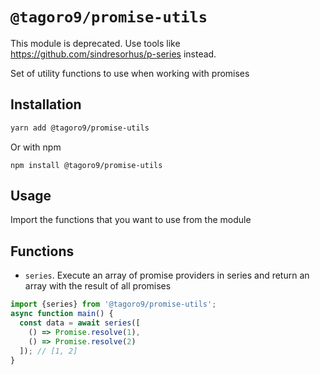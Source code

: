 # `@tagoro9/promise-utils`

This module is deprecated. Use tools like https://github.com/sindresorhus/p-series instead.

Set of utility functions to use when working with promises

## Installation

```bash
yarn add @tagoro9/promise-utils
```

Or with npm

```
npm install @tagoro9/promise-utils
```

## Usage

Import the functions that you want to use from the module

## Functions

* `series`. Execute an array of promise providers in series and return an array with the result of all promises

```js
import {series} from '@tagoro9/promise-utils';
async function main() {
  const data = await series([
    () => Promise.resolve(1),
    () => Promise.resolve(2)
  ]); // [1, 2]
}
```
